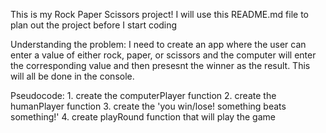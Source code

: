 This is my Rock Paper Scissors project! I will use this README.md file to plan out the project before I start coding

Understanding the problem:
    I need to create an app where the user can enter a value of either rock, paper, or scissors and the computer will enter the corresponding value and then presesnt the winner as the result. This will all be done in the console.

Pseudocode:
    1. create the computerPlayer function
    2. create the humanPlayer function
    3. create the 'you win/lose! something beats something!'
    4. create playRound function that will play the game